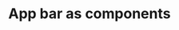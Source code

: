 ---
slug: app-bar-components
version: v1.369.0
title: App bar as components
tags: ['App editor']
description: App header is now a component default for all apps, that can be moved, modified or deleted.
features:
  [
    'Previous app header (with Recompute, Hide bar on view and Author) has been depreciated.',
    'App context Summary.',
    'New component Recompute all to recompute app once or at given frequency.',
    'New component Topbar with a Text component with ctx.summmary and a Recompute all component.',
    'Top Bar component is default for all apps (can be moved or deleted).',
  ]
docs: /docs/apps/app_configuration_settings/topbar
video: /videos/topbar.mp4
---